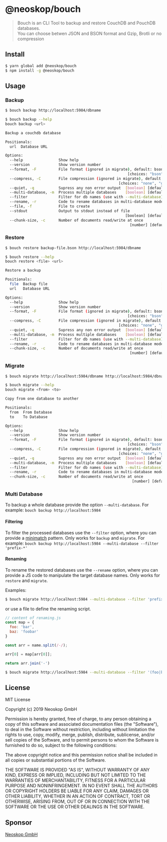 # @neoskop/bouch

> Bouch is an CLI Tool to backup and restore CouchDB and PouchDB databases.  
> You can choose betwen JSON and BSON format and Gzip, Brotli or no compression

## Install

```sh
$ yarn global add @neoskop/bouch
$ npm install -g @neoskop/bouch
```

## Usage

### Backup

```sh
$ bouch backup http://localhost:5984/dbname
```

```sh
$ bouch backup --help
bouch backup <url>

Backup a couchdb database

Positionals:
  url  Database URL                                                   [required]

Options:
  --help                Show help                                      [boolean]
  --version             Show version number                            [boolean]
  --format, -F          File format (ignored in migrate), default: bson
                                                       [choices: "bson", "json"]
  --compress, -C        File compression (ignored in migrate), default: none
                                                   [choices: "none", "gz", "br"]
  --quiet, -q           Supress any non error output  [boolean] [default: false]
  --multi-database, -m  Process multiple databases    [boolean] [default: false]
  --filter              Filter for db names (use with --multi-database)
  --rename, -r          Code to rename databases in multi-database mode
  --file, -f            File to create
  --stdout              Output to stdout instead of file
                                                      [boolean] [default: false]
  --chunk-size, -c      Number of documents read/write at once
                                                        [number] [default: 1000]

```

### Restore

```sh
$ bouch restore backup-file.bson http://localhost:5984/dbname
```

```sh
$ bouch restore --help
bouch restore <file> <url>

Restore a backup

Positionals:
  file  Backup file                                                   [required]
  url   Database URL                                                  [required]

Options:
  --help                Show help                                      [boolean]
  --version             Show version number                            [boolean]
  --format, -F          File format (ignored in migrate), default: bson
                                                       [choices: "bson", "json"]
  --compress, -C        File compression (ignored in migrate), default: none
                                                   [choices: "none", "gz", "br"]
  --quiet, -q           Supress any non error output  [boolean] [default: false]
  --multi-database, -m  Process multiple databases    [boolean] [default: false]
  --filter              Filter for db names (use with --multi-database)
  --rename, -r          Code to rename databases in multi-database mode
  --chunk-size, -c      Number of documents read/write at once
                                                        [number] [default: 1000]


```

### Migrate

```sh
$ bouch migrate http://localhost:5984/dbname http://localhost:5984/dbname-new
```

```sh
$ bouch migrate --help
bouch migrate <from> <to>

Copy from one database to another

Positionals:
  from  From Database                                                 [required]
  to    To Database                                                   [required]

Options:
  --help                Show help                                      [boolean]
  --version             Show version number                            [boolean]
  --format, -F          File format (ignored in migrate), default: bson
                                                       [choices: "bson", "json"]
  --compress, -C        File compression (ignored in migrate), default: none
                                                   [choices: "none", "gz", "br"]
  --quiet, -q           Supress any non error output  [boolean] [default: false]
  --multi-database, -m  Process multiple databases    [boolean] [default: false]
  --filter              Filter for db names (use with --multi-database)
  --rename, -r          Code to rename databases in multi-database mode
  --chunk-size, -c      Number of documents read/write at once
                                                         [number] [default: 100]


```

### Multi Database

To backup a whole database provide the option `--multi-database`.
For example: `bouch backup http://localhost:5984`

#### Filtering

To filter the processed databases use the `--filter` option, where you can provide a [minimatch](https://www.npmjs.com/package/minimatch) pattern.
Only works for `backup` and `migrate`.
For example: `bouch backup http://localhost:5984 --multi-database --filter 'prefix-*'`

#### Renaming

To rename the restored databases use the `--rename` option, where you can provide a JS code to manipulate the target database names.
Only works for `restore` and `migrate`.

Examples:
```sh
$ bouch migrate http://localhost:5984 --multi-database --filter 'prefix-*' --rename 'name.replace(/^prefix-/, "prefix2-")'
```

or use a file to define the renaming script.

```javascript
// content of renaming.js
const map = {
  foo: 'bar',
  baz: 'foobar'
}

const arr = name.split(/-/);

arr[0] = map[arr[0]];

return arr.join('-')
```

```sh
$ bouch migrate http://localhost:5984 --multi-database --filter '(foo|bar)-*' --rename @renaming.js
```


## License

MIT License

Copyright (c) 2019 Neoskop GmbH

Permission is hereby granted, free of charge, to any person obtaining a copy
of this software and associated documentation files (the "Software"), to deal
in the Software without restriction, including without limitation the rights
to use, copy, modify, merge, publish, distribute, sublicense, and/or sell
copies of the Software, and to permit persons to whom the Software is
furnished to do so, subject to the following conditions:

The above copyright notice and this permission notice shall be included in all
copies or substantial portions of the Software.

THE SOFTWARE IS PROVIDED "AS IS", WITHOUT WARRANTY OF ANY KIND, EXPRESS OR
IMPLIED, INCLUDING BUT NOT LIMITED TO THE WARRANTIES OF MERCHANTABILITY,
FITNESS FOR A PARTICULAR PURPOSE AND NONINFRINGEMENT. IN NO EVENT SHALL THE
AUTHORS OR COPYRIGHT HOLDERS BE LIABLE FOR ANY CLAIM, DAMAGES OR OTHER
LIABILITY, WHETHER IN AN ACTION OF CONTRACT, TORT OR OTHERWISE, ARISING FROM,
OUT OF OR IN CONNECTION WITH THE SOFTWARE OR THE USE OR OTHER DEALINGS IN THE
SOFTWARE.

## Sponsor

[Neoskop GmbH](https://neoskop.de)
